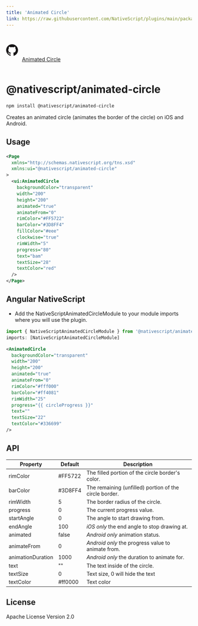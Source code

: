 ```yaml
---
title: 'Animated Circle'
link: https://raw.githubusercontent.com/NativeScript/plugins/main/packages/animated-circle/README.md
---
```


<div style="width: 100%; padding: 1.2em 0em">
	<img alt="github logo" src="../assets/images/github/GitHub-Mark-32px.png" style="display: inline; margin: 1em 0.5em 1em 0em">
	<a href="https://github.com/NativeScript/plugins/tree/main/packages/animated-circle" target="_blank" noopener>Animated Circle</a>
</div>

# @nativescript/animated-circle

```bash
npm install @nativescript/animated-circle
```

Creates an animated circle (animates the border of the circle) on iOS and Android.

## Usage

```xml
<Page
  xmlns="http://schemas.nativescript.org/tns.xsd"
  xmlns:ui="@nativescript/animated-circle"
>
  <ui:AnimatedCircle
    backgroundColor="transparent"
    width="200"
    height="200"
    animated="true"
    animateFrom="0"
    rimColor="#FF5722"
    barColor="#3D8FF4"
    fillColor="#eee"
    clockwise="true"
    rimWidth="5"
    progress="80"
    text="bam"
    textSize="28"
    textColor="red"
  />
</Page>
```

## Angular NativeScript

- Add the NativeScriptAnimatedCircleModule to your module imports where you will use the plugin.

```typescript
import { NativeScriptAnimatedCircleModule } from '@nativescript/animated-circle/angular'
imports: [NativeScriptAnimatedCircleModule]
```

```xml
<AnimatedCircle
  backgroundColor="transparent"
  width="200"
  height="200"
  animated="true"
  animateFrom="0"
  rimColor="#fff000"
  barColor="#ff4081"
  rimWidth="25"
  progress="{{ circleProgress }}"
  text=""
  textSize="22"
  textColor="#336699"
/>
```

## API

| Property          | Default | Description                                            |
| ----------------- | ------- | ------------------------------------------------------ |
| rimColor          | #FF5722 | The filled portion of the circle border's color.       |
| barColor          | #3D8FF4 | The remaining (unfilled) portion of the circle border. |
| rimWidth          | 5       | The border radius of the circle.                       |
| progress          | 0       | The current progress value.                            |
| startAngle        | 0       | The angle to start drawing from.                       |
| endAngle          | 100     | _iOS only_ the end angle to stop drawing at.           |
| animated          | false   | _Android only_ animation status.                       |
| animateFrom       | 0       | _Android only_ the progress value to animate from.     |
| animationDuration | 1000    | _Android only_ the duration to animate for.            |
| text              | ""      | The text inside of the circle.                         |
| textSize          | 0       | Text size, 0 will hide the text                        |
| textColor         | #ff0000 | Text color                                             |

## License

Apache License Version 2.0
